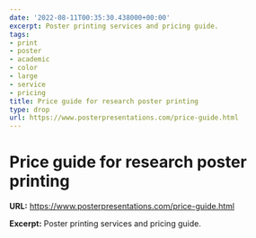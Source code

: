 ```yaml
---
date: '2022-08-11T00:35:30.438000+00:00'
excerpt: Poster printing services and pricing guide.
tags:
- print
- poster
- academic
- color
- large
- service
- pricing
title: Price guide for research poster printing
type: drop
url: https://www.posterpresentations.com/price-guide.html
---
```


# Price guide for research poster printing

**URL:** https://www.posterpresentations.com/price-guide.html

**Excerpt:** Poster printing services and pricing guide.
